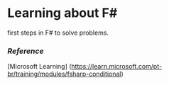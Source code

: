 # Learning about F#

first steps in F# to solve problems.  

### *Reference*  

[Microsoft Learning] (https://learn.microsoft.com/pt-br/training/modules/fsharp-conditional)  